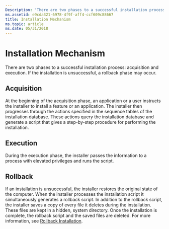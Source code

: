 ```yaml
---
Description: 'There are two phases to a successful installation process: acquisition and execution. If the installation is unsuccessful, a rollback phase may occur.'
ms.assetid: e9cda321-6978-4f9f-aff4-ccf609c88667
title: Installation Mechanism
ms.topic: article
ms.date: 05/31/2018
---
```


# Installation Mechanism

There are two phases to a successful installation process: acquisition and execution. If the installation is unsuccessful, a rollback phase may occur.

## Acquisition

At the beginning of the acquisition phase, an application or a user instructs the installer to install a feature or an application. The installer then progresses through the actions specified in the sequence tables of the installation database. These actions query the installation database and generate a script that gives a step-by-step procedure for performing the installation.

## Execution

During the execution phase, the installer passes the information to a process with elevated privileges and runs the script.

## Rollback

If an installation is unsuccessful, the installer restores the original state of the computer. When the installer processes the installation script it simultaneously generates a rollback script. In addition to the rollback script, the installer saves a copy of every file it deletes during the installation. These files are kept in a hidden, system directory. Once the installation is complete, the rollback script and the saved files are deleted. For more information, see [Rollback Installation](rollback-installation.md).

 

 



